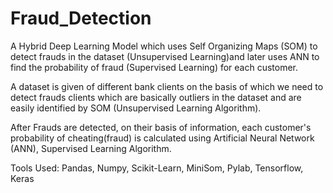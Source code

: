 # Fraud_Detection
A Hybrid Deep Learning Model which uses Self Organizing Maps (SOM) to detect frauds in the dataset (Unsupervised Learning)and later uses ANN to find the probability of fraud (Supervised Learning) for each customer.

A dataset is given of different bank clients on the basis of which we need to detect frauds clients which are basically outliers in the dataset and are easily identified by SOM (Unsupervised Learning Algorithm).

After Frauds are detected, on their basis of information, each customer's probability of cheating(fraud) is calculated using Artificial Neural Network (ANN), Supervised Learning Algorithm.

Tools Used: Pandas, Numpy, Scikit-Learn, MiniSom, Pylab, Tensorflow, Keras
